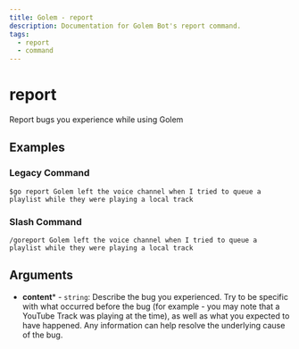```yaml
---
title: Golem - report
description: Documentation for Golem Bot's report command.
tags:
  - report
  - command
---
```


# report 

Report bugs you experience while using Golem

## Examples

### Legacy Command

```
$go report Golem left the voice channel when I tried to queue a playlist while they were playing a local track
```

### Slash Command

```
/goreport Golem left the voice channel when I tried to queue a playlist while they were playing a local track
```

## Arguments
- **content*** - `string`: Describe the bug you experienced. Try to be specific with what occurred before the bug (for example - you may note that a YouTube Track was playing at the time), as well as what you expected to have happened. Any information can help resolve the underlying cause of the bug.




